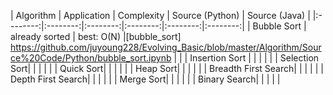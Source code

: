 |  Algorithm |  Application | Complexity |  Source (Python) |  Source (Java) |
|:--------:|:--------:|:--------:|:--------:|:--------:|:--------:|
| Bubble Sort | already sorted | best: O(N) |[bubble_sort] https://github.com/juyoung228/Evolving_Basic/blob/master/Algorithm/Source%20Code/Python/bubble_sort.ipynb | | 
| Insertion Sort | | | | |
| Selection Sort| | | | |
| Quick Sort| | | | |
| Heap Sort| | | | |
| Breadth First Search| | | | |
| Depth First Search| | | | |
| Merge Sort| | | | |
| Binary Search| | | | |




